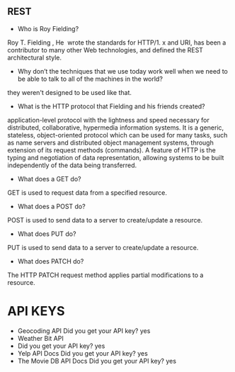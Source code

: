 ## REST

* Who is Roy Fielding?

Roy T. Fielding , He  wrote the standards for HTTP/1. x and URI, has been a contributor to many other Web technologies, and defined the REST architectural style.

* Why don’t the techniques that we use today work well when we need to be able to talk to all of the machines in the world?

they weren't designed to be used like that. 

* What is the HTTP protocol that Fielding and his friends created?

application-level protocol with the lightness and speed necessary for distributed, collaborative, hypermedia information systems. It is a generic, stateless, object-oriented protocol which can be used for many tasks, such as name servers and distributed object management systems, through extension of its request methods (commands). A feature of HTTP is the typing and negotiation of data representation, allowing systems to be built independently of the data being transferred. 

* What does a GET do?

GET is used to request data from a specified resource.

* What does a POST do?

POST is used to send data to a server to create/update a resource.

* What does PUT do?

PUT is used to send data to a server to create/update a resource.

* What does PATCH do?

The HTTP PATCH request method applies partial modifications to a resource.

# API KEYS


* Geocoding API
Did you get your API key? yes
* Weather Bit API
* Did you get your API key? yes
* Yelp API Docs
Did you get your API key? yes
* The Movie DB API Docs
Did you get your API key? yes
